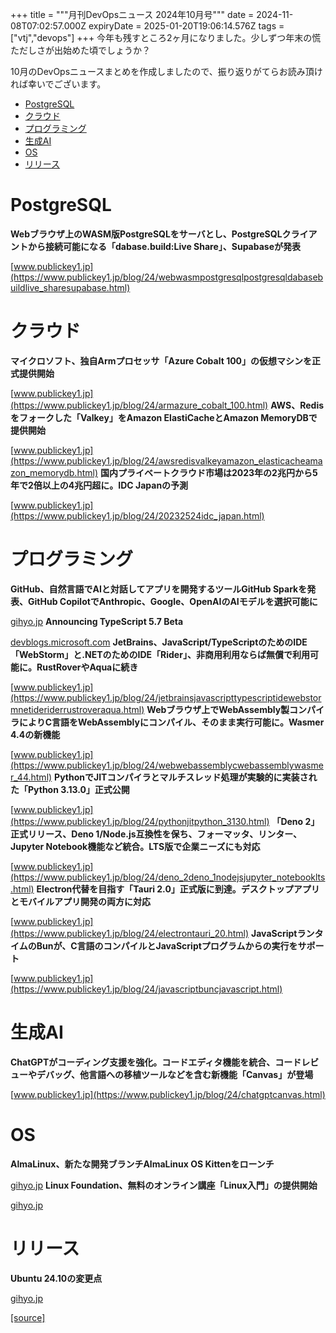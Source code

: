 +++
title = """月刊DevOpsニュース 2024年10月号"""
date = 2024-11-08T07:02:57.000Z
expiryDate = 2025-01-20T19:06:14.576Z
tags = ["vtj","devops"]
+++
今年も残すところ2ヶ月になりました。少しずつ年末の慌ただしさが出始めた頃でしょうか？

10月のDevOpsニュースまとめを作成しましたので、振り返りがてらお読み頂ければ幸いでございます。

*   [PostgreSQL](#PostgreSQL)
*   [クラウド](#クラウド)
*   [プログラミング](#プログラミング)
*   [生成AI](#生成AI)
*   [OS](#OS)
*   [リリース](#リリース)

PostgreSQL
==========

**Webブラウザ上のWASM版PostgreSQLをサーバとし、PostgreSQLクライアントから接続可能になる「dabase.build:Live Share」、Supabaseが発表**

[www.publickey1.jp](https://www.publickey1.jp/blog/24/webwasmpostgresqlpostgresqldabasebuildlive_sharesupabase.html)

クラウド
====

**マイクロソフト、独自Armプロセッサ「Azure Cobalt 100」の仮想マシンを正式提供開始**

[www.publickey1.jp](https://www.publickey1.jp/blog/24/armazure_cobalt_100.html) **AWS、Redisをフォークした「Valkey」をAmazon ElastiCacheとAmazon MemoryDBで提供開始**

[www.publickey1.jp](https://www.publickey1.jp/blog/24/awsredisvalkeyamazon_elasticacheamazon_memorydb.html) **国内プライベートクラウド市場は2023年の2兆円から5年で2倍以上の4兆円超に。IDC Japanの予測**

[www.publickey1.jp](https://www.publickey1.jp/blog/24/20232524idc_japan.html)

プログラミング
=======

**GitHub⁠⁠、自然言語でAIと対話してアプリを開発するツールGitHub Sparkを発表⁠⁠、GitHub CopilotでAnthropic⁠⁠、Google⁠⁠、OpenAIのAIモデルを選択可能に**

[gihyo.jp](https://gihyo.jp/article/2024/10/github-spark?utm_source=feed) **Announcing TypeScript 5.7 Beta**

[devblogs.microsoft.com](https://devblogs.microsoft.com/typescript/announcing-typescript-5-7-beta/) **JetBrains、JavaScript/TypeScriptのためのIDE「WebStorm」と.NETのためのIDE「Rider」、非商用利用ならば無償で利用可能に。RustRoverやAquaに続き**

[www.publickey1.jp](https://www.publickey1.jp/blog/24/jetbrainsjavascripttypescriptidewebstormnetideriderrustroveraqua.html) **Webブラウザ上でWebAssembly製コンパイラによりC言語をWebAssemblyにコンパイル、そのまま実行可能に。Wasmer 4.4の新機能**

[www.publickey1.jp](https://www.publickey1.jp/blog/24/webwebassemblycwebassemblywasmer_44.html) **PythonでJITコンパイラとマルチスレッド処理が実験的に実装された「Python 3.13.0」正式公開**

[www.publickey1.jp](https://www.publickey1.jp/blog/24/pythonjitpython_3130.html) **「Deno 2」正式リリース、Deno 1/Node.js互換性を保ち、フォーマッタ、リンター、Jupyter Notebook機能など統合。LTS版で企業ニーズにも対応**

[www.publickey1.jp](https://www.publickey1.jp/blog/24/deno_2deno_1nodejsjupyter_notebooklts.html) **Electron代替を目指す「Tauri 2.0」正式版に到達。デスクトップアプリとモバイルアプリ開発の両方に対応**

[www.publickey1.jp](https://www.publickey1.jp/blog/24/electrontauri_20.html) **JavaScriptランタイムのBunが、C言語のコンパイルとJavaScriptプログラムからの実行をサポート**

[www.publickey1.jp](https://www.publickey1.jp/blog/24/javascriptbuncjavascript.html)

生成AI
====

**ChatGPTがコーディング支援を強化。コードエディタ機能を統合、コードレビューやデバッグ、他言語への移植ツールなどを含む新機能「Canvas」が登場**

[www.publickey1.jp](https://www.publickey1.jp/blog/24/chatgptcanvas.html)

OS
==

**AlmaLinux⁠⁠、新たな開発ブランチAlmaLinux OS Kittenをローンチ**

[gihyo.jp](https://gihyo.jp/article/2024/10/daily-linux-241029?utm_source=feed) **Linux Foundation⁠⁠、無料のオンライン講座「Linux入門」の提供開始**

[gihyo.jp](https://gihyo.jp/article/2024/10/intro-to-linux?utm_source=feed)

リリース
====

**Ubuntu 24.10の変更点**

[gihyo.jp](https://gihyo.jp/admin/serial/01/ubuntu-recipe/0833?utm_source=feed)

[[source]](https://devops-blog.virtualtech.jp/entry/20241108/1731049377)
